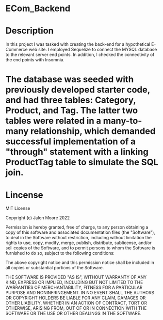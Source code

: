 # ECom_Backend

# Description

In this project I was tasked with creating the back-end for a hypothetical E-Commerce web site. I employed Sequelize to connect the MYSQL database to the relevant server end points. In addition, I checked the connectivity of the end points with Insomnia.

# The database was seeded with previously developed starter code, and had three tables: Category, Product, and Tag. The latter two tables were related in a many-to-many relationship, which demanded successful implementation of a "through" statement with a linking ProductTag table to simulate the SQL join.

# Lincense

MIT License

Copyright (c) Jalen Moore 2022

Permission is hereby granted, free of charge, to any person obtaining a copy of this software and associated documentation files (the "Software"), to deal in the Software without restriction, including without limitation the rights to use, copy, modify, merge, publish, distribute, sublicense, and/or sell copies of the Software, and to permit persons to whom the Software is furnished to do so, subject to the following conditions:

The above copyright notice and this permission notice shall be included in all copies or substantial portions of the Software.

THE SOFTWARE IS PROVIDED "AS IS", WITHOUT WARRANTY OF ANY KIND, EXPRESS OR IMPLIED, INCLUDING BUT NOT LIMITED TO THE WARRANTIES OF MERCHANTABILITY, FITNESS FOR A PARTICULAR PURPOSE AND NONINFRINGEMENT. IN NO EVENT SHALL THE AUTHORS OR COPYRIGHT HOLDERS BE LIABLE FOR ANY CLAIM, DAMAGES OR OTHER LIABILITY, WHETHER IN AN ACTION OF CONTRACT, TORT OR OTHERWISE, ARISING FROM, OUT OF OR IN CONNECTION WITH THE SOFTWARE OR THE USE OR OTHER DEALINGS IN THE SOFTWARE.
